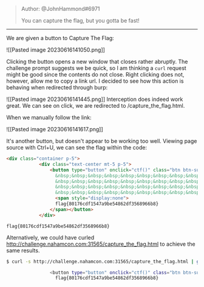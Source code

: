 >Author: @JohnHammond#6971  
>
>You can capture the flag, but you gotta be fast!
--------------------------------------
We are given a button to Capture The Flag:

![[Pasted image 20230616141050.png]]

Clicking the button opens a new window that closes rather abruptly. The challenge prompt suggests we be quick, so I am thinking a `curl` request might be good since the contents do not close. Right clicking does not, however, allow me to copy a link url. 
I decided to see how this action is behaving when redirected through burp:

![[Pasted image 20230616141445.png]]
Interception does indeed work great. We can see on click, we are redirected to /capture_the_flag.html.

When we manually follow the link:

![[Pasted image 20230616141617.png]]

It's another button, but doesn't appear to be working too well. Viewing page source with Ctrl+U, we can see the flag within the code:
```html
<div class="container p-5">
            <div class="text-center mt-5 p-5">
                <button type="button" onclick="ctf()" class="btn btn-success"><h1>Your flag is:<br>
                  &nbsp;&nbsp;&nbsp;&nbsp;&nbsp;&nbsp;&nbsp;&nbsp;&nbsp;&nbsp;&nbsp;&nbsp;&nbsp;&nbsp;&nbsp;&nbsp;&nbsp;&nbsp;&nbsp;&nbsp;&nbsp;
                  &nbsp;&nbsp;&nbsp;&nbsp;&nbsp;&nbsp;&nbsp;&nbsp;&nbsp;&nbsp;&nbsp;&nbsp;&nbsp;&nbsp;&nbsp;&nbsp;&nbsp;&nbsp;&nbsp;&nbsp;&nbsp;
                  &nbsp;&nbsp;&nbsp;&nbsp;&nbsp;&nbsp;&nbsp;&nbsp;&nbsp;&nbsp;&nbsp;&nbsp;&nbsp;&nbsp;&nbsp;&nbsp;&nbsp;&nbsp;&nbsp;&nbsp;&nbsp;
                  &nbsp;&nbsp;&nbsp;&nbsp;&nbsp;&nbsp;&nbsp;&nbsp;&nbsp;&nbsp;&nbsp;&nbsp;&nbsp;&nbsp;&nbsp;&nbsp;&nbsp;&nbsp;&nbsp;&nbsp;&nbsp;
                  <span style="display:none">
                  flag{80176cdf1547a9be54862df3568966b8}
                </span></button>
            </div>
```

`flag{80176cdf1547a9be54862df3568966b8}`


Alternatively, we could have curled http://challenge.nahamcon.com:31565/capture_the_flag.html to achieve the same results.

```bash
$ curl -s http://challenge.nahamcon.com:31565/capture_the_flag.html | grep flag

                <button type="button" onclick="ctf()" class="btn btn-success"><h1>Your flag is:<br>
                  flag{80176cdf1547a9be54862df3568966b8}
```

